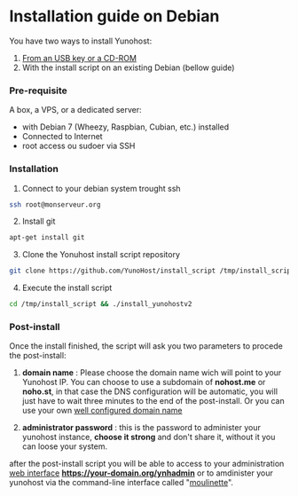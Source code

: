 # Installation guide on Debian

You have two ways to install Yunohost:

1. [From an USB key or a CD-ROM](#/install)
2. With the install script on an existing Debian (bellow guide)

### Pre-requisite
A box, a VPS, or a dedicated server:

* with Debian 7 (Wheezy, Raspbian, Cubian, etc.) installed
* Connected to Internet
* root access ou sudoer via SSH

### Installation

1. Connect to your debian system trought ssh
```bash
ssh root@monserveur.org
```

2. Install git
```bash
apt-get install git
```

3. Clone the Yonuhost install script repository
```bash
git clone https://github.com/YunoHost/install_script /tmp/install_script
```

4. Execute the install script
```bash
cd /tmp/install_script && ./install_yunohostv2
```

### Post-install

Once the install finished, the script will ask you two parameters to procede the post-install:

1. **domain name** : Please choose the domain name wich will point to your Yunohost IP. You can choose to use a subdomain of **nohost.me** or **noho.st**, in that case the DNS configuration will be automatic, you will just have to wait three minutes to the end of the post-install. Or you can use your own [well configured domain name](#/dns)

2. **administrator password** : this is the password to administer your yunohost instance, **choose it strong** and don't share it, without it you can loose your system.

after the post-install script you will be able to access to your administration [web interface](#/admin) **https://your-domain.org/ynhadmin** or to amdinister your yunohost via the command-line interface called "[moulinette](#/moulinette)".
